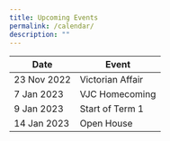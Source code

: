 ```yaml
---
title: Upcoming Events
permalink: /calendar/
description: ""
---
```


| Date | Event |
| --- | --- |
| 23 Nov 2022 | Victorian Affair |
| 7 Jan 2023 | VJC Homecoming |
| 9 Jan 2023 | Start of Term 1 |
| 14 Jan 2023 | Open House |